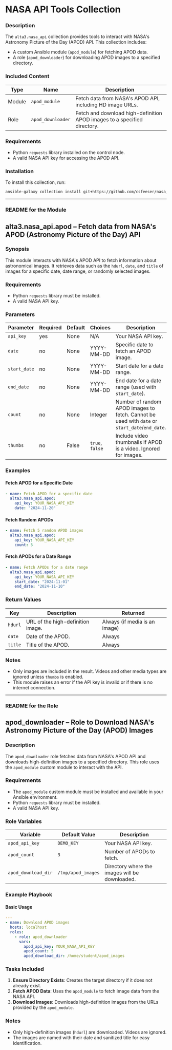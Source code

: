# **NASA API Tools Collection**

### **Description**
The `alta3.nasa_api` collection provides tools to interact with NASA's Astronomy Picture of the Day (APOD) API. This collection includes:
- A custom Ansible module (`apod_module`) for fetching APOD data.
- A role (`apod_downloader`) for downloading APOD images to a specified directory.

### **Included Content**
| **Type**  | **Name**          | **Description**                                      |
|-----------|-------------------|------------------------------------------------------|
| Module    | `apod_module`     | Fetch data from NASA's APOD API, including HD image URLs. |
| Role      | `apod_downloader` | Fetch and download high-definition APOD images to a specified directory. |

### **Requirements**
- Python `requests` library installed on the control node.
- A valid NASA API key for accessing the APOD API.

### **Installation**
To install this collection, run:
```bash
ansible-galaxy collection install git+https://github.com/csfeeser/nasa_api.git
```

---
### README for the **Module**

## alta3.nasa_api.apod – Fetch data from NASA's APOD (Astronomy Picture of the Day) API

### Synopsis

This module interacts with NASA's APOD API to fetch information about astronomical images. It retrieves data such as the `hdurl`, `date`, and `title` of images for a specific date, date range, or randomly selected images.

### Requirements

- Python `requests` library must be installed.
- A valid NASA API key.

### Parameters

| Parameter     | Required | Default  | Choices      | Description                                                                                     |
|---------------|----------|----------|--------------|-------------------------------------------------------------------------------------------------|
| `api_key`     | yes      | None     | N/A          | Your NASA API key.                                                                              |
| `date`        | no       | None     | YYYY-MM-DD   | Specific date to fetch an APOD image.                                                          |
| `start_date`  | no       | None     | YYYY-MM-DD   | Start date for a date range.                                                                   |
| `end_date`    | no       | None     | YYYY-MM-DD   | End date for a date range (used with `start_date`).                                             |
| `count`       | no       | None     | Integer      | Number of random APOD images to fetch. Cannot be used with `date` or `start_date`/`end_date`.  |
| `thumbs`      | no       | False    | `true`, `false` | Include video thumbnails if APOD is a video. Ignored for images.                              |

### Examples

#### Fetch APOD for a Specific Date
```yaml
- name: Fetch APOD for a specific date
  alta3.nasa_api.apod:
    api_key: YOUR_NASA_API_KEY
    date: "2024-11-20"
```

#### Fetch Random APODs
```yaml
- name: Fetch 5 random APOD images
  alta3.nasa_api.apod:
    api_key: YOUR_NASA_API_KEY
    count: 5
```

#### Fetch APODs for a Date Range
```yaml
- name: Fetch APODs for a date range
  alta3.nasa_api.apod:
    api_key: YOUR_NASA_API_KEY
    start_date: "2024-11-01"
    end_date: "2024-11-10"
```

### Return Values

| Key          | Description                              | Returned |
|--------------|------------------------------------------|----------|
| `hdurl`      | URL of the high-definition image.        | Always (if media is an image) |
| `date`       | Date of the APOD.                       | Always |
| `title`      | Title of the APOD.                      | Always |

### Notes

- Only images are included in the result. Videos and other media types are ignored unless `thumbs` is enabled.
- This module raises an error if the API key is invalid or if there is no internet connection.

---

### README for the **Role**

## apod_downloader – Role to Download NASA's Astronomy Picture of the Day (APOD) Images

### Description

The `apod_downloader` role fetches data from NASA's APOD API and downloads high-definition images to a specified directory. This role uses the `apod_module` custom module to interact with the API.

### Requirements

- The `apod_module` custom module must be installed and available in your Ansible environment.
- Python `requests` library must be installed.
- A valid NASA API key.

### Role Variables

| Variable            | Default Value       | Description                                                                               |
|---------------------|---------------------|-------------------------------------------------------------------------------------------|
| `apod_api_key`      | `DEMO_KEY`          | Your NASA API key.                                                                        |
| `apod_count`        | `3`                 | Number of APODs to fetch.                                                                 |
| `apod_download_dir` | `/tmp/apod_images` | Directory where the images will be downloaded.                                            |

### Example Playbook

#### Basic Usage
```yaml
---
- name: Download APOD images
  hosts: localhost
  roles:
    - role: apod_downloader
      vars:
        apod_api_key: YOUR_NASA_API_KEY
        apod_count: 5
        apod_download_dir: /home/student/apod_images
```

### Tasks Included

1. **Ensure Directory Exists**: Creates the target directory if it does not already exist.
2. **Fetch APOD Data**: Uses the `apod_module` to fetch image data from the NASA API.
3. **Download Images**: Downloads high-definition images from the URLs provided by the `apod_module`.

### Notes

- Only high-definition images (`hdurl`) are downloaded. Videos are ignored.
- The images are named with their date and sanitized title for easy identification.
